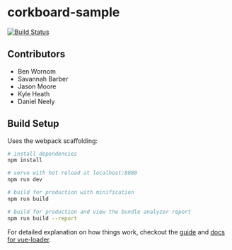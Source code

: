 # corkboard-sample

[![Build Status](https://travis-ci.org/acstech/corkboard-sample.svg?branch=master)](https://travis-ci.org/acstech/corkboard-sample)

## Contributors		

* Ben Wornom		
* Savannah Barber		
* Jason Moore		
* Kyle Heath		
* Daniel Neely

## Build Setup

Uses the webpack scaffolding:

``` bash
# install dependencies
npm install

# serve with hot reload at localhost:8080
npm run dev

# build for production with minification
npm run build

# build for production and view the bundle analyzer report
npm run build --report
```

For detailed explanation on how things work, checkout the [guide](http://vuejs-templates.github.io/webpack/) and [docs for vue-loader](http://vuejs.github.io/vue-loader).
